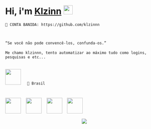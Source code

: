 # Hi, i'm <a href="https://t.me/klzinnn" rel="noopener noreferrer">Klzinn</a> <img src="https://github.com/TheDudeThatCode/TheDudeThatCode/blob/master/Assets/gandalf_parrot.gif" width="29px">

```
🚫 CONTA BANIDA: https://github.com/klzinnn
```

<br>

```“Se você não pode convencê-los, confunda-os.”```<br><br>
```Me chamo klzinnn, tento automatizar ao máximo tudo como logins, pesquisas e etc...``` <br><br>

<img src="https://cdn-icons-png.flaticon.com/512/2917/2917073.png" width="50" height="50">&nbsp;&nbsp;&nbsp;&nbsp; ```📍 Brasil```<br>

#


<img src="https://cdn-icons-png.flaticon.com/512/5816/5816015.png" width="50" height="50">&nbsp;&nbsp;&nbsp;&nbsp;<img src="https://cdn-icons-png.flaticon.com/512/8099/8099613.png" width="50" height="50">&nbsp;&nbsp;&nbsp;&nbsp;<img src="https://cdn-icons-png.flaticon.com/512/1998/1998642.png" width="50" height="50">&nbsp;&nbsp;&nbsp;&nbsp;<img src="https://cdn-icons-png.flaticon.com/512/4413/4413242.png" width="50" height="50">


<p align="center">
  <img align="center" src="https://github-readme-stats.vercel.app/api/?username=klzin&show_icons=true&title_color=94fcff&icon_color=79ff97&text_color=fe9fe6&bg_color=151515" />
</p>
